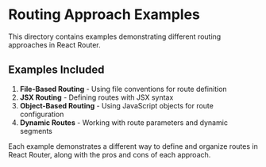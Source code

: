 # Routing Approach Examples

This directory contains examples demonstrating different routing approaches in React Router.

## Examples Included

1. **File-Based Routing** - Using file conventions for route definition
2. **JSX Routing** - Defining routes with JSX syntax
3. **Object-Based Routing** - Using JavaScript objects for route configuration
4. **Dynamic Routes** - Working with route parameters and dynamic segments

Each example demonstrates a different way to define and organize routes in React Router,
along with the pros and cons of each approach. 